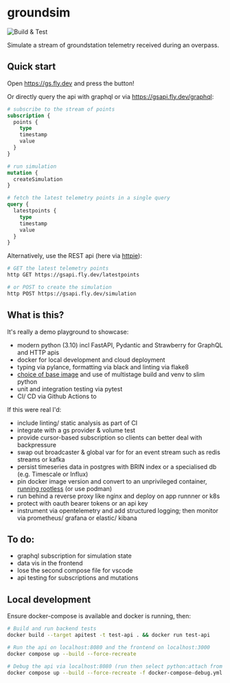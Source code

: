 # groundsim

![Build & Test](https://github.com/followben/groundsim/actions/workflows/main.yml/badge.svg)

Simulate a stream of groundstation telemetry received during an overpass.

## Quick start

Open https://gs.fly.dev and press the button!

Or directly query the api with graphql or via https://gsapi.fly.dev/graphql:

```graphql
# subscribe to the stream of points
subscription {
  points {
    type
    timestamp
    value
  }
}

# run simulation
mutation {
  createSimulation
}

# fetch the latest telemetry points in a single query
query {
  latestpoints {
    type
    timestamp
    value
  }
}
```

Alternatively, use the REST api (here via [httpie](https://httpie.io/cli)):

```sh
# GET the latest telemetry points
http GET https://gsapi.fly.dev/latestpoints

# or POST to create the simulation
http POST https://gsapi.fly.dev/simulation
```

## What is this?

It's really a demo playground to showcase:

- modern python (3.10) incl FastAPI, Pydantic and Strawberry for GraphQL and HTTP apis
- docker for local development and cloud deployment
- typing via pylance, formatting via black and linting via flake8
- [choice of base image](https://pythonspeed.com/articles/base-image-python-docker-images/) and use of multistage build and venv to slim python
- unit and integration testing via pytest
- CI/ CD via Github Actions to

If this were real I'd:

- include linting/ static analysis as part of CI
- integrate with a gs provider & volume test
- provide cursor-based subscription so clients can better deal with backpressure
- swap out broadcaster & global var for for an event stream such as redis streams or kafka
- persist timeseries data in postgres with BRIN index or a specialised db (e.g. Timescale or Influx)
- pin docker image version and convert to an unprivileged container, [running rootless](https://docs.docker.com/engine/security/rootless/) (or use podman)
- run behind a reverse proxy like nginx and deploy on app runnner or k8s
- protect with oauth bearer tokens or an api key
- instrument via opentelemetry and add structured logging; then monitor via prometheus/ grafana or elastic/ kibana

## To do:

- graphql subscription for simulation state
- data vis in the frontend
- lose the second compose file for vscode
- api testing for subscriptions and mutations

## Local development

Ensure docker-compose is available and docker is running, then:

```sh
# Build and run backend tests
docker build --target apitest -t test-api . && docker run test-api

# Run the api on localhost:8080 and the frontend on localhost:3000
docker compose up --build --force-recreate

# Debug the api via localhost:8080 (run then select python:attach from the vscode debug window)
docker compose up --build --force-recreate -f docker-compose-debug.yml
```
